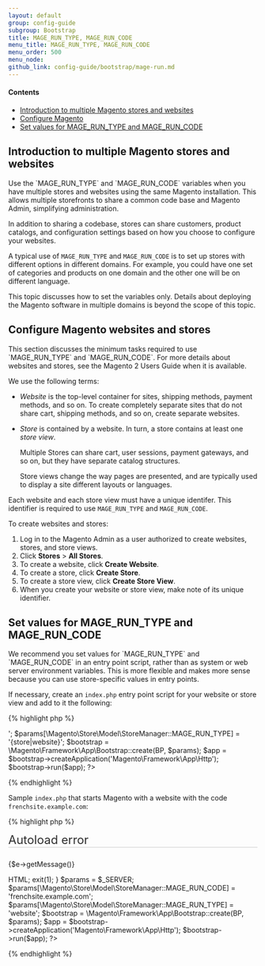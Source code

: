 ```yaml
---
layout: default
group: config-guide
subgroup: Bootstrap
title: MAGE_RUN_TYPE, MAGE_RUN_CODE
menu_title: MAGE_RUN_TYPE, MAGE_RUN_CODE
menu_order: 500
menu_node: 
github_link: config-guide/bootstrap/mage-run.md
---
```


#### Contents
*	<a href="#magerun-introduction">Introduction to multiple Magento stores and websites</a>
*	<a href="#magerun-conf">Configure Magento</a>
*	<a href="#magerun-set">Set values for MAGE_RUN_TYPE and MAGE_RUN_CODE</a>


<h2 id="magerun-introduction">Introduction to multiple Magento stores and websites</h2>
Use the `MAGE_RUN_TYPE` and `MAGE_RUN_CODE` variables when you have multiple stores and websites using the same Magento installation. This allows multiple storefronts to share a common code base and Magento Admin, simplifying administration. 

In addition to sharing a codebase, stores can share customers, product catalogs, and configuration settings based on how you choose to configure your websites.

A typical use of `MAGE_RUN_TYPE` and `MAGE_RUN_CODE` is to set up stores with different options in different domains. For example, you could have one set of categories and products on one domain and the other one will be on different language.

<div class="bs-callout bs-callout-info" id="info">
<span class="glyphicon-class">
  <p>This topic discusses how to set the variables only. Details about deploying the Magento software in multiple domains is beyond the scope of this topic.</p></span>
</div>

<h2 id="magerun-conf">Configure Magento websites and stores</h2>
This section discusses the minimum tasks required to use `MAGE_RUN_TYPE` and `MAGE_RUN_CODE`. For more details about websites and stores, see the Magento 2 Users Guide when it is available.

We use the following terms:

*	*Website* is the top-level container for sites, shipping methods, payment methods, and so on. To create completely separate sites that do not share cart, shipping methods, and so on,  create separate websites. 

*	*Store* is contained by a website. In turn, a store contains at least one *store view*. 

	Multiple Stores can share cart, user sessions, payment gateways, and so on, but they have separate catalog structures. 

	Store views change the way pages are presented, and are typically used to display a site different layouts or languages. 

Each website and each store view must have a unique identifer. This identifier is required to use `MAGE_RUN_TYPE` and `MAGE_RUN_CODE`.

To create websites and stores:

1.	Log in to the Magento Admin as a user authorized to create websites, stores, and store views.
2.	Click **Stores** > **All Stores**.
3.	To create a website, click **Create Website**.
4.	To create a store, click **Create Store**.
5.	To create a store view, click **Create Store View**.
5.	When you create your website or store view, make note of its unique identifier.

<!-- https://www.properhost.com/support/kb/30/How-To-Setup-Magento-With-Multiple-Stores-And-Domains -->
<!-- http://inchoo.net/magento/how-to-set-multiple-stores-websites-with-one-magento-installation-on-different-domains/ -->


<h2 id="magerun-set">Set values for MAGE_RUN_TYPE and MAGE_RUN_CODE</h2>
We recommend you set values for `MAGE_RUN_TYPE` and `MAGE_RUN_CODE` in an entry point script, rather than as system or web server environment variables. This is more flexible and makes more sense because you can use store-specific values in entry points.

If necessary, create an `index.php` entry point script for your website or store view and add to it the following:

{% highlight php %}
<?php
 $params = $_SERVER;
 $params[\Magento\Store\Model\StoreManager::MAGE_RUN_CODE] = '<code>';
 $params[\Magento\Store\Model\StoreManager::MAGE_RUN_TYPE] = '{store|website}';
 $bootstrap = \Magento\Framework\App\Bootstrap::create(BP, $params);
 $app = $bootstrap->createApplication('Magento\Framework\App\Http');
 $bootstrap->run($app);
 ?>
 {% endhighlight %}

Sample `index.php` that starts Magento with a website with the code `frenchsite.example.com`:

{% highlight php %}
<?php
/**
 * Application entry point
 *
 * Copyright © 2015 Magento. All rights reserved.
 * See COPYING.txt for license details.
 */

try {
    require __DIR__ . '/app/bootstrap.php';
} catch (\Exception $e) {
    echo <<<HTML
<div style="font:12px/1.35em arial, helvetica, sans-serif;">
    <div style="margin:0 0 25px 0; border-bottom:1px solid #ccc;">
        <h3 style="margin:0;font-size:1.7em;font-weight:normal;text-transform:none;text-align:left;color:#2f2f2f;">
        Autoload error</h3>
    </div>
    <p>{$e->getMessage()}</p>
</div>
HTML;
    exit(1);
}

 $params = $_SERVER;
 $params[\Magento\Store\Model\StoreManager::MAGE_RUN_CODE] = 'frenchsite.example.com';
 $params[\Magento\Store\Model\StoreManager::MAGE_RUN_TYPE] = 'website';
 $bootstrap = \Magento\Framework\App\Bootstrap::create(BP, $params);
 $app = $bootstrap->createApplication('Magento\Framework\App\Http');
 $bootstrap->run($app);
 ?>

{% endhighlight %}

